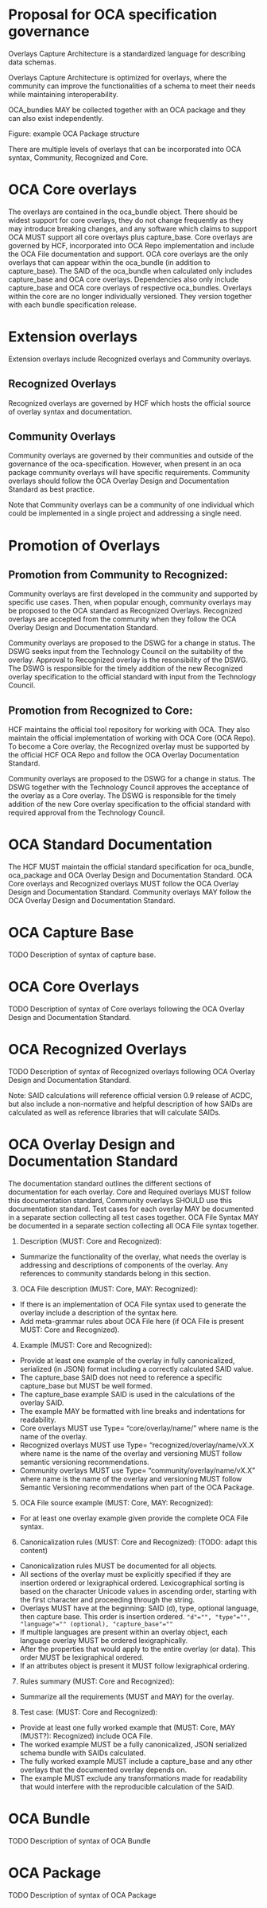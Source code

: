 # Proposal for OCA specification governance
Overlays Capture Architecture is a standardized language for describing data schemas.

Overlays Capture Architecture is optimized for overlays, where the community can improve the functionalities of a schema to meet their needs while maintaining interoperability.

OCA_bundles MAY be collected together with an OCA package and they can also exist independently.


Figure: example OCA Package structure
 
There are multiple levels of overlays that can be incorporated into OCA syntax, Community, Recognized and Core.

# OCA Core overlays
The overlays are contained in the oca_bundle object. There should be widest support for core overlays, they do not change frequently as they may introduce breaking changes, and any software which claims to support OCA MUST support all core overlays plus capture_base.
Core overlays are governed by HCF, incorporated into OCA Repo implementation and include the OCA File documentation and support.
OCA core overlays are the only overlays that can appear within the oca_bundle (in addition to capture_base). The SAID of the oca_bundle when calculated only includes capture_base and OCA core overlays. Dependencies also only include capture_base and OCA core overlays of respective oca_bundles.
Overlays within the core are no longer individually versioned. They version together with each bundle specification release.

# Extension overlays
Extension overlays include Recognized overlays and Community overlays.

## Recognized Overlays
Recognized overlays are governed by HCF which hosts the official source of overlay syntax and documentation. 

## Community Overlays
Community overlays are governed by their communities and outside of the governance of the oca-specification. However, when present in an oca package community overlays will have specific requirements. Community overlays should follow the OCA Overlay Design and Documentation Standard as best practice.

Note that Community overlays can be a community of one individual which could be implemented in a single project and addressing a single need.

# Promotion of Overlays
## Promotion from Community to Recognized: 
Community overlays are first developed in the community and supported by specific use cases. Then, when popular enough, community overlays may be proposed to the OCA standard as Recognized Overlays. Recognized overlays are accepted from the community when they follow the OCA Overlay Design and Documentation Standard.

Community overlays are proposed to the DSWG for a change in status. The DSWG seeks input from the Technology Council on the suitability of the overlay. Approval to Recognized overlay is the resonsibility of the DSWG. The DSWG is responsible for the timely addition of the new Recognized overlay specification to the official standard with input from the Technology Council. 

## Promotion from Recognized to Core: 
HCF maintains the official tool repository for working with OCA. They also maintain the official implementation of working with OCA Core (OCA Repo). To become a Core overlay, the Recognized overlay must be supported by the official HCF OCA Repo and follow the OCA Overlay Documentation Standard.

Community overlays are proposed to the DSWG for a change in status. The DSWG together with the Technology Council approves the acceptance of the overlay as a Core overlay. The DSWG is responsible for the timely addition of the new Core overlay specification to the official standard with required approval from the Technology Council. 

# OCA Standard Documentation
The HCF MUST maintain the official standard specification for oca_bundle, oca_package and OCA Overlay Design and Documentation Standard. OCA Core overlays and Recognized overlays MUST follow the OCA Overlay Design and Documentation Standard. Community overlays MAY follow the OCA Overlay Design and Documentation Standard.

# OCA Capture Base 
TODO Description of syntax of capture base.

# OCA Core Overlays
TODO Description of syntax of Core overlays following the OCA Overlay Design and Documentation Standard.

# OCA Recognized Overlays
TODO Description of syntax of Recognized overlays following OCA Overlay Design and Documentation Standard.

Note: SAID calculations will reference official version 0.9 release of ACDC, but also include a non-normative and helpful description of how SAIDs are calculated as well as reference libraries that will calculate SAIDs.

# OCA Overlay Design and Documentation Standard
The documentation standard outlines the different sections of documentation for each overlay. Core and Required overlays MUST follow this documentation standard, Community overlays SHOULD use this documentation standard. Test cases for each overlay MAY be documented in a separate section collecting all test cases together. OCA File Syntax MAY be documented in a separate section collecting all OCA File syntax together.

1.	Description (MUST: Core and Recognized):
 - Summarize the functionality of the overlay, what needs the overlay is addressing and descriptions of components of the overlay. Any references to community standards belong in this section.
3.	OCA File description (MUST: Core, MAY: Recognized): 
 - If there is an implementation of OCA File syntax used to generate the overlay include a description of the syntax here.
 - Add meta-grammar rules about OCA File here (if OCA File is present MUST: Core and Recognized).
4.	Example (MUST: Core and Recognized): 
 - Provide at least one example of the overlay in fully canonicalized, serialized (in JSON) format including a correctly calculated SAID value. 
 - The capture_base SAID does not need to reference a specific capture_base but MUST be well formed. 
 - The capture_base example SAID is used in the calculations of the overlay SAID. 
 - The example MAY be formatted with line breaks and indentations for readability.
 - Core overlays MUST use Type= “core/overlay/name/” where name is the name of the overlay.
 - Recognized overlays MUST use Type= “recognized/overlay/name/vX.X where name is the name of the overlay and versioning MUST follow semantic versioning recommendations.
 - Community overlays MUST use Type= “community/overlay/name/vX.X” where name is the name of the overlay and versioning MUST follow Semantic Versioning recommendations when part of the OCA Package.
5.	OCA File source example (MUST: Core, MAY: Recognized): 
 - For at least one overlay example given provide the complete OCA File syntax.
6.	Canonicalization rules (MUST: Core and Recognized): (TODO: adapt this content)
 - Canonicalization rules MUST be documented for all objects.
 - All sections of the overlay must be explicitly specified if they are insertion ordered or lexigraphical ordered. Lexicographical sorting is based on the character Unicode values in ascending order, starting with the first character and proceeding through the string.
 - Overlays MUST have at the beginning: SAID (d), type, optional language, then capture base. This order is insertion ordered. `"d"="", "type"="", "language"="" (optional), "capture_base"=""`
 - If multiple languages are present within an overlay object, each language overlay MUST be ordered lexigraphically.
 - After the  properties that would apply to the entire overlay (or data). This order MUST be lexigraphical ordered.
 - If an attributes object is present it MUST follow lexigraphical ordering.
7.	Rules summary (MUST: Core and Recognized): 
 - Summarize all the requirements (MUST and MAY) for the overlay.
8.	Test case: (MUST: Core and Recognized): 
 - Provide at least one fully worked example that (MUST: Core, MAY (MUST?): Recognized) include OCA File. 
 - The worked example MUST be a fully canonicalized, JSON serialized schema bundle with SAIDs calculated. 
 - The fully worked example MUST include a capture_base and any other overlays that the documented overlay depends on. 
 - The example MUST exclude any transformations made for readability that would interfere with the reproducible calculation of the SAID.

# OCA Bundle 
TODO Description of syntax of OCA Bundle

# OCA Package
TODO Description of syntax of OCA Package






